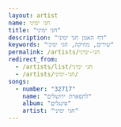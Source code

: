 ```yaml
---
layout: artist
name: חגי ימיני
title: "חגי ימיני"
description: "דף האמן חגי ימיני"
keywords: "שירים, מוזיקה, חגי ימיני"
permalink: /artists/חגי-ימיני
redirect_from:
  - /artists/list/חגי ימיני
  - /artists/חגי-ימיני/
songs:
  - number: "32717"
    name: "לתפארת ירושלים"
    album: "סינגלים"
    artist: "חגי ימיני"
---
```


